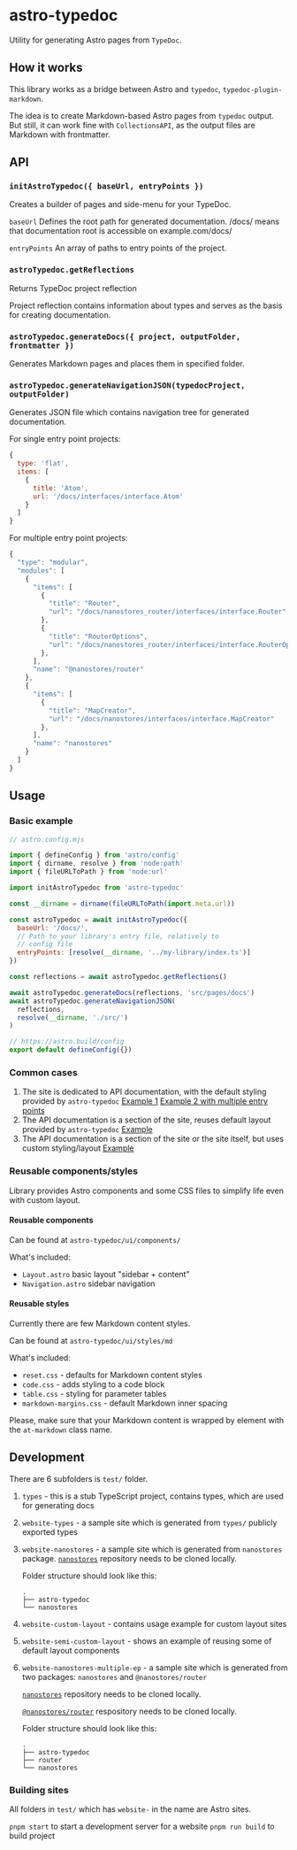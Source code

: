 # astro-typedoc

Utility for generating Astro pages from `TypeDoc`.

## How it works

This library works as a bridge between Astro and `typedoc`, `typedoc-plugin-markdown`.

The idea is to create Markdown-based Astro pages from `typedoc` output. But still, it can work fine with `CollectionsAPI`, as the output files are Markdown with frontmatter.

## API

### `initAstroTypedoc({ baseUrl, entryPoints })`

Creates a builder of pages and side-menu for your TypeDoc.

`baseUrl`
Defines the root path for generated documentation. /docs/ means that documentation root is accessible on example.com/docs/

`entryPoints`
An array of paths to entry points of the project.

### `astroTypedoc.getReflections`

Returns TypeDoc project reflection

Project reflection contains information about types and serves as the basis for creating documentation.

### `astroTypedoc.generateDocs({ project, outputFolder, frontmatter })`

Generates Markdown pages and places them in specified folder.

### `astroTypedoc.generateNavigationJSON(typedocProject, outputFolder)`

Generates JSON file which contains navigation tree for generated documentation.

For single entry point projects:

```js
{
  type: 'flat',
  items: [
    {
      title: 'Atom',
      url: '/docs/interfaces/interface.Atom'
    }
  ]
}
```

For multiple entry point projects:

```js
{
  "type": "modular",
  "modules": [
    {
      "items": [
        {
          "title": "Router",
          "url": "/docs/nanostores_router/interfaces/interface.Router"
        },
        {
          "title": "RouterOptions",
          "url": "/docs/nanostores_router/interfaces/interface.RouterOptions"
        },
      ],
      "name": "@nanostores/router"
    },
    {
      "items": [
        {
          "title": "MapCreator",
          "url": "/docs/nanostores/interfaces/interface.MapCreator"
        },
      ],
      "name": "nanostores"
    }
  ]
}
```

## Usage

### Basic example

```js
// astro.config.mjs

import { defineConfig } from 'astro/config'
import { dirname, resolve } from 'node:path'
import { fileURLToPath } from 'node:url'

import initAstroTypedoc from 'astro-typedoc'

const __dirname = dirname(fileURLToPath(import.meta.url))

const astroTypedoc = await initAstroTypedoc({
  baseUrl: '/docs/',
  // Path to your library's entry file, relatively to
  // config file
  entryPoints: [resolve(__dirname, '../my-library/index.ts')]
})

const reflections = await astroTypedoc.getReflections()

await astroTypedoc.generateDocs(reflections, 'src/pages/docs')
await astroTypedoc.generateNavigationJSON(
  reflections,
  resolve(__dirname, './src/')
)

// https://astro.build/config
export default defineConfig({})
```

### Common cases

1. The site is dedicated to API documentation, with the default styling provided by `astro-typedoc`
   [Example 1](https://github.com/evilmartians/astro-typedoc/tree/main/test/website-nanostores)
   [Example 2 with multiple entry points](https://github.com/evilmartians/astro-typedoc/tree/main/test/website-nanostores-multiple-ep)
2. The API documentation is a section of the site, reuses default layout provided by `astro-typedoc`
   [Example](https://github.com/evilmartians/astro-typedoc/tree/main/test/website-semi-custom-layout)
3. The API documentation is a section of the site or the site itself, but uses custom styling/layout
   [Example](https://github.com/evilmartians/astro-typedoc/tree/main/test/website-custom-layout)

### Reusable components/styles

Library provides Astro components and some CSS files to simplify life even with custom layout.

#### Reusable components

Can be found at `astro-typedoc/ui/components/`

What's included:

- `Layout.astro` basic layout "sidebar + content"
- `Navigation.astro` sidebar navigation

#### Reusable styles

Currently there are few Markdown content styles.

Can be found at `astro-typedoc/ui/styles/md`

What's included:

- `reset.css` - defaults for Markdown content styles
- `code.css` - adds styling to a code block
- `table.css` - styling for parameter tables
- `markdown-margins.css` - default Markdown inner spacing

Please, make sure that your Markdown content is wrapped by element with the `at-markdown` class name.

## Development

There are 6 subfolders is `test/` folder.

1. `types` - this is a stub TypeScript project, contains types, which are used for generating docs
2. `website-types` - a sample site which is generated from `types/` publicly exported types
3. `website-nanostores` - a sample site which is generated from `nanostores` package.
   [`nanostores`](https://github.com/nanostores/nanostores) repository needs to be cloned locally.

   Folder structure should look like this:

   ```
   .
   ├── astro-typedoc
   └── nanostores
   ```

4. `website-custom-layout` - contains usage example for custom layout sites
5. `website-semi-custom-layout` - shows an example of reusing some of default layout components
6. `website-nanostores-multiple-ep` - a sample site which is generated from two packages: `nanostores` and `@nanostores/router`

   [`nanostores`](https://github.com/nanostores/nanostores) repository needs to be cloned locally.

   [`@nanostores/router`](https://github.com/nanostores/router) respository needs to be cloned locally.

   Folder structure should look like this:

   ```
   .
   ├── astro-typedoc
   ├── router
   └── nanostores
   ```

### Building sites

All folders in `test/` which has `website-` in the name are Astro sites.

`pnpm start` to start a development server for a website
`pnpm run build` to build project
